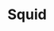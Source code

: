 <!-- generated by markdown-notes-tree -->

# Squid

<!-- optional markdown-notes-tree directory description starts here -->

<!-- optional markdown-notes-tree directory description ends here -->
